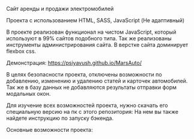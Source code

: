 Сайт аренды и продажи электромобилей

Проекта с использованием HTML, SASS, JavaScript (Не адаптивный)

В проекте реализован функционал на чистом JavaScript, который используют в 99% сайтов подобного типа. Так же реализованы инструменты администрирования сайта.  В верстке сайта доминирует flexbox css.

Демонстрация: https://psiyavush.github.io/MarsAuto/

В целях безопасности проекта, отключены возможности по добавлению, изменению и удалению статей и карточек автомобилей.
Так же в базу данных не добавляются результаты отправки форм модальных окон.

Для изучение всех возможностей проекта, нужно скачать его специальную версию на пк с этого репозитория:
На нем вы также найдете инструкцию по запуску бэкенда.

Основные возможности проекта:
